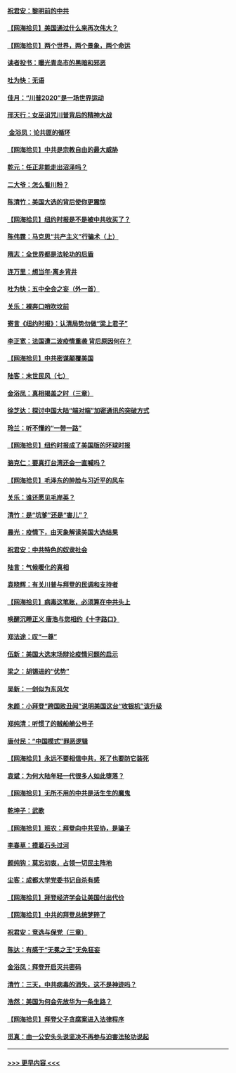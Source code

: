 #### [祝君安：黎明前的中共](../pages/nsc993/n12524071.md?t=11042051) 
#### [【网海拾贝】美国通过什么来再次伟大？](../pages/nsc993/n12523844.md?t=11042051) 
#### [【网海拾贝】两个世界，两个景象，两个命运](../pages/nsc993/n12521419.md?t=11042051) 
#### [读者投书：曝光青岛市的黑暗和邪恶](../pages/nsc993/n12520988.md?t=11042051) 
#### [吐为快：无语](../pages/nsc993/n12518588.md?t=11042051) 
#### [佳月：“川普2020”是一场世界运动](../pages/nsc993/n12518581.md?t=11042051) 
#### [邢天行：女巫诅咒川普背后的精神大战](../pages/nsc993/n12517257.md?t=11042051) 
#### [ 金浴凤：论共匪的循环](../pages/nsc993/n12517133.md?t=11042051) 
#### [【网海拾贝】中共是宗教自由的最大威胁](../pages/nsc993/n12516879.md?t=11042051) 
#### [乾元：任正非能走出沼泽吗？](../pages/nsc993/n12515831.md?t=11042051) 
#### [二大爷：怎么看川粉？](../pages/nsc993/n12515820.md?t=11042051) 
#### [陈清竹：美国大选的背后使你更震惊](../pages/nsc993/n12515589.md?t=11042051) 
#### [【网海拾贝】纽约时报是不是被中共收买了？](../pages/nsc993/n12515122.md?t=11042051) 
#### [陈伟霆：马克思“共产主义”行骗术（上）](../pages/nsc993/n12510217.md?t=11042051) 
#### [隋志：全世界都是法轮功的后盾](../pages/nsc993/n12510636.md?t=11042051) 
#### [连万里：想当年‧离乡背井](../pages/nsc993/n12510623.md?t=11042051) 
#### [吐为快：五中全会之妄（外一首）](../pages/nsc993/n12510470.md?t=11042051) 
#### [关乐：裸奔口哨吹坟前](../pages/nsc993/n12510403.md?t=11042051) 
#### [寄言《纽约时报》：认清局势勿做“梁上君子”](../pages/nsc993/n12510042.md?t=11042051) 
#### [李正宽：法国遭二波疫情重袭 背后原因何在？](../pages/nsc993/n12509971.md?t=11042051) 
#### [【网海拾贝】中共密谋颠覆美国](../pages/nsc993/n12509816.md?t=11042051) 
#### [陆客：末世民风（七）](../pages/nsc993/n12507822.md?t=11042051) 
#### [金浴凤：真相揭盖之时（三章）](../pages/nsc993/n12507804.md?t=11042051) 
#### [徐芝达：探讨中国大陆“端对端”加密通讯的突破方式](../pages/nsc993/n12507682.md?t=11042051) 
#### [玲兰：听不懂的“一带一路”](../pages/nsc993/n12507669.md?t=11042051) 
#### [【网海拾贝】纽约时报成了美国版的环球时报](../pages/nsc993/n12507053.md?t=11042051) 
#### [骆克仁：要真打台湾还会一直喊吗？](../pages/nsc993/n12506843.md?t=11042051) 
#### [【网海拾贝】毛泽东的肿脸与习近平的风车](../pages/nsc993/n12504537.md?t=11042051) 
#### [关乐：谁还愿见毛岸英？](../pages/nsc993/n12503866.md?t=11042051) 
#### [清竹：是“坑爹”还是“害儿”？](../pages/nsc993/n12503034.md?t=11042051) 
#### [晨光：疫情下，由天象解读美国大选结果](../pages/nsc993/n12502536.md?t=11042051) 
#### [祝君安：中共特色的奴隶社会](../pages/nsc993/n12501529.md?t=11042051) 
#### [陆言：气候暖化的真相](../pages/nsc993/n12501183.md?t=11042051) 
#### [袁晓辉：有关川普与拜登的民调和支持者](../pages/nsc993/n12500433.md?t=11042051) 
#### [【网海拾贝】病毒这笔账，必须算在中共头上](../pages/nsc993/n12500320.md?t=11042051) 
#### [唤醒沉睡正义 唐浩与您相约《十字路口》](../pages/nsc993/n12497980.md?t=11042051) 
#### [郑法途：叹“一尊”](../pages/nsc993/n12498837.md?t=11042051) 
#### [伍新：美国大选末场辩论疫情问题的启示](../pages/nsc993/n12498829.md?t=11042051) 
#### [梁之：胡锡进的“优势”](../pages/nsc993/n12498780.md?t=11042051) 
#### [吴新：一剑似为东风欠](../pages/nsc993/n12498772.md?t=11042051) 
#### [朱颜：小拜登“跨国败丑闻”说明美国这台“收银机”该升级](../pages/nsc993/n12498731.md?t=11042051) 
#### [郑纯清：听惯了的贼船艄公号子](../pages/nsc993/n12498721.md?t=11042051) 
#### [唐付民：“中国模式”罪恶逻辑](../pages/nsc993/n12498310.md?t=11042051) 
#### [【网海拾贝】永远不要相信中共，死了也要防它装死](../pages/nsc993/n12498162.md?t=11042051) 
#### [袁斌：为何大陆年轻一代很多人如此堕落？](../pages/nsc993/n12495696.md?t=11042051) 
#### [【网海拾贝】无所不用的中共是活生生的魔鬼](../pages/nsc993/n12495621.md?t=11042051) 
#### [乾坤子：武歌](../pages/nsc993/n12493391.md?t=11042051) 
#### [【网海拾贝】班农：拜登向中共妥协，是骗子](../pages/nsc993/n12492877.md?t=11042051) 
#### [李春草：摸着石头过河](../pages/nsc993/n12491121.md?t=11042051) 
#### [颜纯钩：莫忘初衷，占领一切民主阵地](../pages/nsc993/n12490965.md?t=11042051) 
#### [尘客：成都大学党委书记自杀有感](../pages/nsc993/n12490950.md?t=11042051) 
#### [【网海拾贝】拜登经济学会让美国付出代价](../pages/nsc993/n12489662.md?t=11042051) 
#### [【网海拾贝】中共的拜登总统梦碎了](../pages/nsc993/n12487896.md?t=11042051) 
#### [祝君安：竞选与保党（三章）](../pages/nsc993/n12487258.md?t=11042051) 
#### [陈达：有感于“无冕之王”无免狂妄](../pages/nsc993/n12485133.md?t=11042051) 
#### [金浴凤：拜登开启灭共密码](../pages/nsc993/n12485125.md?t=11042051) 
#### [清竹：三天，中共病毒的消失，这不是神迹吗？](../pages/nsc993/n12485027.md?t=11042051) 
#### [浩然：美国为何会先放华为一条生路？](../pages/nsc993/n12484997.md?t=11042051) 
#### [【网海拾贝】拜登父子贪腐案进入法律程序](../pages/nsc993/n12484957.md?t=11042051) 
#### [觅真：由一公安头头说坚决不再参与迫害法轮功说起](../pages/nsc993/n12484212.md?t=11042051) 

----
#### [ >>> 更早内容 <<< ](../indexes/nsc993-earlier.md)
